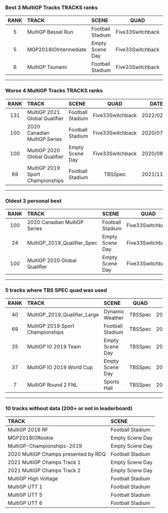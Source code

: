 ### Best 3 MultiGP Tracks TRACKS ranks
|RANK|TRACK|SCENE|QUAD|DATE|
|:---:|:---|:---|:---:|:---:|
|5|MultiGP Bessel Run|Football Stadium|Five33Switchback|2021/12/28|
|5|MGP2018IOIntermediate|Empty Scene Day|Five33Switchback|2021/03/05|
|6|MultiGP Tsunami|Football Stadium|Five33Switchback|2021/12/12|
---
### Worse 4 MultiGP Tracks TRACKS ranks
|RANK|TRACK|SCENE|QUAD|DATE|
|:---:|:---|:---|:---:|:---:|
|131|MultiGP 2021 Global Qualifier|Football Stadium|Five33Switchback|2022/02/11|
|100|2020 Canadian MultiGP Series|Football Stadium|Five33Switchback|2020/07/22|
|100|MultiGP 2020 Global Qualifier|Empty Scene Day|Five33Switchback|2020/08/18|
|69|MultiGP 2019 Sport Championships|Football Stadium|TBSSpec|2021/11/08|
---
### Oldest 3 personal best
|RANK|TRACK|SCENE|QUAD|DATE|
|:---:|:---|:---|:---:|:---:|
|100|2020 Canadian MultiGP Series|Football Stadium|Five33Switchback|2020/07/22|
|24|MultiGP_2019_Qualifier_Spec|Empty Scene Day|Five33Switchback|2020/08/07|
|100|MultiGP 2020 Global Qualifier|Empty Scene Day|Five33Switchback|2020/08/18|
---
### 5 tracks where TBS SPEC quad was used
|RANK|TRACK|SCENE|QUAD|DATE|
|:---:|:---|:---|:---:|:---:|
|40|MultiGP_2019_Qualifier_Large|Dynamic Weather|TBSSpec|2020/08/26|
|69|MultiGP 2019 Sport Championships|Football Stadium|TBSSpec|2021/11/08|
|35|MultiGP IO 2019 Team|Empty Scene Day|TBSSpec|2020/08/26|
|37|MultiGP IO 2019 World Cup|Empty Scene Day|TBSSpec|2020/10/13|
|7|MultiGP Round 2 FNL|Sports Hall|TBSSpec|2020/09/17|
---
### 10 tracks without data (200+ or not in leaderboard)
|TRACK|SCENE|
|:---|:---|
|MultiGP 2016 RF|Football Stadium|
|MGP2018IORookie|Empty Scene Day|
|MultiGP-Championships-2019|Empty Scene Day|
|2020 MultiGP Champs presented by RDQ|Football Stadium|
|2021 MultiGP Champs Track 1|Empty Scene Day|
|2021 MultiGP Champs Track 2|Empty Scene Day|
|MultiGP High Voltage|Football Stadium|
|MultiGP UTT 1|Football Stadium|
|MultiGP UTT 5|Football Stadium|
|MultiGP UTT 6|Football Stadium|
